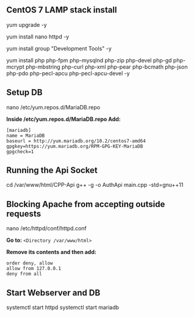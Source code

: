 **CentOS 7 LAMP stack install**
-------------------------------
yum upgrade -y

yum install nano httpd -y

yum install group "Development Tools" -y

yum install php php-fpm php-mysqlnd php-zip php-devel php-gd php-mcrypt php-mbstring php-curl php-xml php-pear php-bcmath php-json php-pdo php-pecl-apcu php-pecl-apcu-devel -y

**Setup DB**
------------

nano /etc/yum.repos.d/MariaDB.repo

**Inside /etc/yum.repos.d/MariaDB.repo Add:**
```
[mariadb]
name = MariaDB
baseurl = http://yum.mariadb.org/10.2/centos7-amd64
gpgkey=https://yum.mariadb.org/RPM-GPG-KEY-MariaDB
gpgcheck=1
```

**Running the Api Socket**
--------------------------
cd /var/www/html/CPP-Api
g++ -g -o AuthApi main.cpp -std=gnu++11


**Blocking Apache from accepting outside requests**
---------------------------------------------------
nano /etc/httpd/conf/httpd.conf

**Go to:**
``<Directory /var/www/html>``

**Remove its contents and then add:**
```
order deny, allow
allow from 127.0.0.1
deny from all
```

**Start Webserver and DB**
--------------------------
systemctl start httpd
systemctl start mariadb
